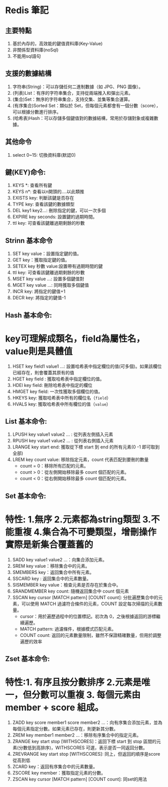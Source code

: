 # Redis 筆記

## 主要特點
1. 基於內存的，高效能的鍵值資料庫(Key-Value)
2. 非關係型資料庫(noSql)
3. 不能用sql語句

## 支援的數據結構
1. 字符串(String)：可以存儲任何二進制數據（如 JPG、PNG 圖像）。
2. (列表)List：有序的字符串集合，支持從兩端推入和彈出元素。
3. (集合)Set：無序的字符串集合，支持交集、並集等集合運算。
4. (有序集合)Sorted Set：類似於 Set，但每個元素都會有一個分數（score），可以根據分數進行排序。
5. (哈希表)Hash：可以存儲多個鍵值對的數據結構，常用於存儲對象或複雜數據。

## 其他命令
1. select 0~15: 切換資料庫(默認0)

## 鍵(KEY)命令:
1. KEYS *: 查看所有鍵
2. KEYS n*: 查看以n開頭的....以此類推
3. EXISTS key: 判斷該鍵是否存在
4. TYPE key: 查看該鍵的數據類型
5. DEL key1 key2...: 刪除指定的鍵，可以一次多個
6. EXPIRE key seconds: 設置鍵的過期時間。
7. ttl key: 可查看該鍵離過期剩餘的秒數


## Strinn 基本命令
1. SET key value：設置指定鍵的值。
2. GET key：獲取指定鍵的值。
3. SETEX key 秒數 value:設置帶有過期時間的鍵
4. ttl key: 可查看該鍵離過期剩餘的秒數
5. MSET key value ...: 設置多個鍵值對
6. MGET key value ...: 同時獲取多個鍵值
7. INCR key: 將指定的鍵值+1
8. DECR key: 將指定的鍵值-1 

## Hash 基本命令:
# key可理解成類名，field為屬性名，value則是具體值
1. HSET key field1 value1 ...: 設置哈希表中指定欄位的值(可多個)。如果該欄位已經存在，則會覆蓋其原有的值
2. HGET key field : 獲取哈希表中指定欄位的值。
4. HDEl key field: 刪除哈希表中指定的欄位
5. HMGET key field: 一次性獲取多個欄位的值。
6. HKEYS key: 獲取哈希表中所有的欄位名（`field`）
7. HVALS key: 獲取哈希表中所有欄位的值（`value`）

## List 基本命令:
1. LPUSH key value1 value2 ... : 從列表左側插入元素
2. RPUSH key value1 value2 ... : 從列表右側插入元素
3. LRANGE key start end: 獲取從下標 start 到 end 的所有元素(0 -1 即可取到全部)
4. LREM  key count value: 移除指定元素，count 代表匹配到要刪的數量
    - count = 0：移除所有匹配的元素。
    - count > 0：從左側開始移除最多 count 個匹配的元素。
    - count < 0：從右側開始移除最多 count 個匹配的元素。

## Set 基本命令:
# 特性: 1.無序 2.元素都為string類型 3.不能重複 4.集合為不可變類型，增刪操作實際是新集合覆蓋舊的
1. SADD key value1 value2 ...：向集合添加元素。
2. SREM key value：移除集合中的元素。
3. SMEMBERS key：返回集合中所有元素。
4. SSCARD key : 返回集合中的元素數量。
4. SISMEMBER key value：檢查元素是否存在於集合中。
5. SRANDMEMBER key count: 隨機返回集合中 count 個元素
5. SSCAN key cursor [MATCH pattern] [COUNT count]: 分批遍歷集合中的元素，可以使用 MATCH 過濾符合條件的元素，COUNT 設定每次掃描的元素數量。
    - cursor：用於遍歷過程中的位置標記。初次為 0，之後根據返回的游標繼續遍歷。
    - MATCH pattern: 過濾條件，根據模式匹配元素。
    - COUNT count: 返回的元素數量限制，雖然不保證精確數量，但用於調整遍歷的效率

## Zset 基本命令:
# 特性:1. 有序且按分數排序 2.元素是唯一，但分數可以重複 3. 每個元素由 member + score 組成。
1. ZADD key score member1 score member2 ...：向有序集合添加元素，並為每個元素指定分數。如果元素已存在，則更新其分數。
2. ZREM key member1 member2 ...：移除有序集合中的指定元素。
3. ZRANGE key start stop [WITHSCORES]：返回下標 start 到 stop 區間的元素(分數低到高排序)，WITHSCORES 可選，表示是否一同返回分數。
4. ZREVRANGE key start stop [WITHSCORES]: 同上，但返回的順序是score從高到低
5. ZCARD key：返回有序集合中的元素數量。
6. ZSCORE key member：獲取指定元素的分數。
7. ZSCAN key cursor [MATCH pattern] [COUNT count]: 同set的用法
